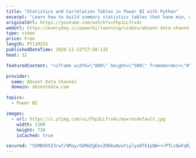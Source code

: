 ```yaml
---
title: "Statistics and Correlation Tables in Power BI with Python"
excerpt: "Learn how to build summary statistics tables that have min, max, quartiles, standard deviation and mode and counts in one tables. Also build correlation tables with the help of Python all in Power BI. This only takes a few lines of code.   If you create summary tables in similar to what is produced in"
originalUrl: https://youtube.com/watch?v=FhpJLLfrx4c
webUrl: https://everyday.cc/powerbi/learning/videos/absent-data-channel-statistics-and-correlation-tables-in-power-bi-with-python/
type: video
price: Free
length: PT11M25S
publishedDateTime: 2020-11-22T17:58:13Z
heat: 52

featuredContent: "<iframe width=\"800\" height=\"500\" frameborder=\"0\" src=\"https://www.youtube.com/embed/FhpJLLfrx4c\" allow=\"accelerometer; autoplay; encrypted-media; gyroscope; picture-in-picture\" allowfullscreen></iframe>"

provider:
  name: Absent Data Channel
  domain: absentdata.com

topics:
  - Power BI

images:
  - url: https://i.ytimg.com/vi/FhpJLLfrx4c/maxresdefault.jpg
    width: 1280
    height: 720
    isCached: true

secured: "55MBUhhZ3rw7/9May/GbMmZgEecZHDkwQvwYiylya8T61pQW++/PTLcQwFqR2a2WGwcD2hWGHZvM2C8un4pokU2DzuGP1ggVsuf4iZloFwaykyXJQ4SunLobP6QfpgCoFpZdOOGPoze/VerQBSvAeYyIy4PMf5ckxj2d49nvUtbsOmzvEHowu9vF928W4WGptVkBgHzOiCd/D11At3CGfj66M1c8IKbCXS1JkhZ/fZKy1KAUQciJ4/x79duhZBZpYVzIsoHL47q+RDxuJMy3ubqNrnIDWrf/ZllzKWvMF3csmwc1X6/hXFRJap7A++rg+e2zHbbmcGCAc9ZF1/NfK8uungd29q8Lkn4F2SJMlK9vtIzCExC0jyvJYlKWM3I1HajeO9cAY2JS/t++yf22tcTZfulKSlzdjAgf19RGujg=;TIfjS5AcymvgGGcy1Rk9fA=="
---
```


